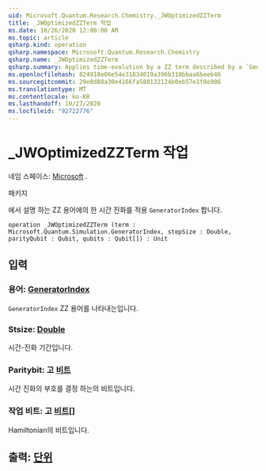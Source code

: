 ```yaml
---
uid: Microsoft.Quantum.Research.Chemistry._JWOptimizedZZTerm
title: _JWOptimizedZZTerm 작업
ms.date: 10/26/2020 12:00:00 AM
ms.topic: article
qsharp.kind: operation
qsharp.namespace: Microsoft.Quantum.Research.Chemistry
qsharp.name: _JWOptimizedZZTerm
qsharp.summary: Applies time-evolution by a ZZ term described by a `GeneratorIndex`.
ms.openlocfilehash: 824918e06e54e31834019a396b310bbaa6beeb46
ms.sourcegitcommit: 29e0d88a30e4166fa580132124b0eb57e1f0e986
ms.translationtype: MT
ms.contentlocale: ko-KR
ms.lasthandoff: 10/27/2020
ms.locfileid: "92722776"
---
```

# <a name="_jwoptimizedzzterm-operation"></a>_JWOptimizedZZTerm 작업

네임 스페이스: [Microsoft](xref:Microsoft.Quantum.Research.Chemistry) .

패키지 [](https://nuget.org/packages/)


에서 설명 하는 ZZ 용어에의 한 시간 진화를 적용 `GeneratorIndex` 합니다.

```qsharp
operation _JWOptimizedZZTerm (term : Microsoft.Quantum.Simulation.GeneratorIndex, stepSize : Double, parityQubit : Qubit, qubits : Qubit[]) : Unit
```


## <a name="input"></a>입력

### <a name="term--generatorindex"></a>용어: [GeneratorIndex](xref:Microsoft.Quantum.Simulation.GeneratorIndex)

`GeneratorIndex` ZZ 용어를 나타내는입니다.


### <a name="stepsize--double"></a>Stsize: [Double](xref:microsoft.quantum.lang-ref.double)

시간-진화 기간입니다.


### <a name="parityqubit--qubit"></a>Paritybit: 고 [비트](xref:microsoft.quantum.lang-ref.qubit)

시간 진화의 부호를 결정 하는의 비트입니다.


### <a name="qubits--qubit"></a>작업 비트: 고 [비트](xref:microsoft.quantum.lang-ref.qubit)[]

Hamiltonian의 비트입니다.



## <a name="output--unit"></a>출력: [단위](xref:microsoft.quantum.lang-ref.unit)

